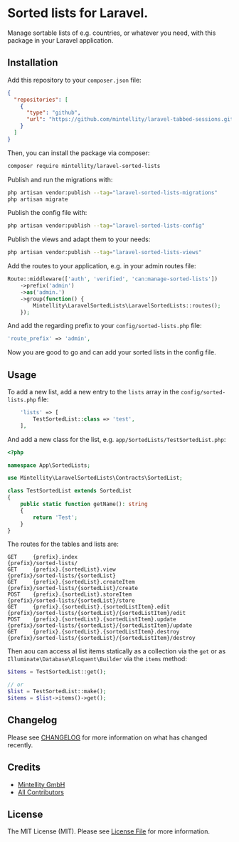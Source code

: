 # Sorted lists for Laravel.

Manage sortable lists of e.g. countries, or whatever you need, with this package in your Laravel application.

## Installation

Add this repository to your `composer.json` file:

```json
{
  "repositories": [
    {
      "type": "github",
      "url": "https://github.com/mintellity/laravel-tabbed-sessions.git"
    }
  ]
}
```

Then, you can install the package via composer:

```bash
composer require mintellity/laravel-sorted-lists
```

Publish and run the migrations with:

```bash
php artisan vendor:publish --tag="laravel-sorted-lists-migrations"
php artisan migrate
```

Publish the config file with:

```bash
php artisan vendor:publish --tag="laravel-sorted-lists-config"
```

Publish the views and adapt them to your needs:

```bash
php artisan vendor:publish --tag="laravel-sorted-lists-views"
```

Add the routes to your application, e.g. in your admin routes file:

```php
Route::middleware(['auth', 'verified', 'can:manage-sorted-lists'])
    ->prefix('admin')
    ->as('admin.')
    ->group(function() {
        Mintellity\LaravelSortedLists\LaravelSortedLists::routes();
    });
```

And add the regarding prefix to your `config/sorted-lists.php` file:

```php
'route_prefix' => 'admin',
```

Now you are good to go and can add your sorted lists in the config file.

## Usage

To add a new list, add a new entry to the `lists` array in the `config/sorted-lists.php` file:

```php
    'lists' => [
        TestSortedList::class => 'test',
    ],
```

And add a new class for the list, e.g. `app/SortedLists/TestSortedList.php`:

```php
<?php

namespace App\SortedLists;

use Mintellity\LaravelSortedLists\Contracts\SortedList;

class TestSortedList extends SortedList
{
    public static function getName(): string
    {
        return 'Test';
    }
}
```

The routes for the tables and lists are:
```
GET     {prefix}.index                                  {prefix}/sorted-lists/
GET     {prefix}.{sortedList}.view                      {prefix}/sorted-lists/{sortedList}
GET     {prefix}.{sortedList}.createItem                {prefix}/sorted-lists/{sortedList}/create
POST    {prefix}.{sortedList}.storeItem                 {prefix}/sorted-lists/{sortedList}/store
GET     {prefix}.{sortedList}.{sortedListItem}.edit     {prefix}/sorted-lists/{sortedList}/{sortedListItem}/edit
POST    {prefix}.{sortedList}.{sortedListItem}.update   {prefix}/sorted-lists/{sortedList}/{sortedListItem}/update
GET     {prefix}.{sortedList}.{sortedListItem}.destroy  {prefix}/sorted-lists/{sortedList}/{sortedListItem}/destroy
```

Then aou can access al list items statically as a collection via the `get` or as `Illuminate\Database\Eloquent\Builder` via the `items` method:

```php
$items = TestSortedList::get();

// or
$list = TestSortedList::make();
$items = $list->items()->get();
```

## Changelog

Please see [CHANGELOG](CHANGELOG.md) for more information on what has changed recently.

## Credits

- [Mintellity GmbH](https://github.com/mintellity)
- [All Contributors](../../contributors)

## License

The MIT License (MIT). Please see [License File](LICENSE.md) for more information.

